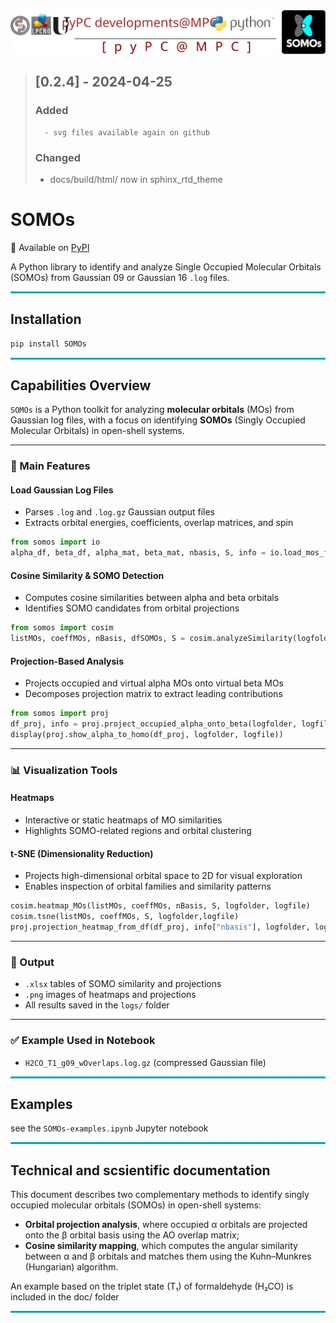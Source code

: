 <div style="text-align:center">
<img src="./somos/config/svg/pyPCBanner.svg" alt="SOMOs" width="1000"/>
</div>

>   ## [0.2.4] - 2024-04-25
>   ### Added
>       - svg files available again on github
>   ### Changed
>   - docs/build/html/ now in sphinx_rtd_theme

# SOMOs

🔗 Available on [PyPI](https://pypi.org/project/gSOMOs/)

A Python library to identify and analyze Single Occupied Molecular Orbitals (SOMOs) from Gaussian 09 or Gaussian 16 `.log` files.

<hr style="height:3px; background-color:#00aaaa; border:none;" />

## Installation

```bash
pip install SOMOs
```

<hr style="height:3px; background-color:#00aaaa; border:none;" />

## Capabilities Overview

`SOMOs` is a Python toolkit for analyzing **molecular orbitals** (MOs) from Gaussian log files, with a focus on identifying **SOMOs** (Singly Occupied Molecular Orbitals) in open-shell systems.

---

### 🚀 Main Features

#### Load Gaussian Log Files
- Parses `.log` and `.log.gz` Gaussian output files
- Extracts orbital energies, coefficients, overlap matrices, and spin
```python
from somos import io
alpha_df, beta_df, alpha_mat, beta_mat, nbasis, S, info = io.load_mos_from_cclib(logfolder, logfile)
```

#### Cosine Similarity & SOMO Detection
- Computes cosine similarities between alpha and beta orbitals
- Identifies SOMO candidates from orbital projections
```python
from somos import cosim
listMOs, coeffMOs, nBasis, dfSOMOs, S = cosim.analyzeSimilarity(logfolder, logfile)
```


#### Projection-Based Analysis
- Projects occupied and virtual alpha MOs onto virtual beta MOs
- Decomposes projection matrix to extract leading contributions
```python
from somos import proj
df_proj, info = proj.project_occupied_alpha_onto_beta(logfolder, logfile)
display(proj.show_alpha_to_homo(df_proj, logfolder, logfile))
```

---

### 📊 Visualization Tools

#### Heatmaps
- Interactive or static heatmaps of MO similarities
- Highlights SOMO-related regions and orbital clustering

#### t-SNE (Dimensionality Reduction)
- Projects high-dimensional orbital space to 2D for visual exploration
- Enables inspection of orbital families and similarity patterns

```python
cosim.heatmap_MOs(listMOs, coeffMOs, nBasis, S, logfolder, logfile)          # Generates heatmap from cosine similarities
cosim.tsne(listMOs, coeffMOs, S, logfolder,logfile)                          # Generates 2D layout from cosine similarities
proj.projection_heatmap_from_df(df_proj, info["nbasis"], logfolder, logfile) # Generates heatmap from the projection scheme
```

---

### 📁 Output
- `.xlsx` tables of SOMO similarity and projections
- `.png` images of heatmaps and projections
- All results saved in the `logs/` folder

---

### ✅ Example Used in Notebook
- `H2CO_T1_g09_wOverlaps.log.gz` (compressed Gaussian file)

<hr style="height:3px; background-color:#00aaaa; border:none;" />

## Examples

see the `SOMOs-examples.ipynb` Jupyter notebook

<hr style="height:3px; background-color:#00aaaa; border:none;" />

## Technical and scsientific documentation

This document describes two complementary methods to identify singly occupied molecular orbitals (SOMOs) in open-shell systems:
- **Orbital projection analysis**, where occupied α orbitals are projected onto the β orbital basis using the AO overlap matrix;
- **Cosine similarity mapping**, which computes the angular similarity between α and β orbitals and matches them using the Kuhn–Munkres (Hungarian) algorithm.

An example based on the triplet state (T₁) of formaldehyde (H₂CO) is included in the doc/ folder

<hr style="height:3px; background-color:#00aaaa; border:none;" />

